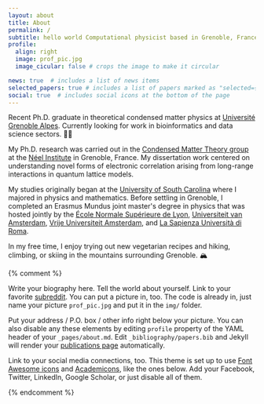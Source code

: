 ```yaml
---
layout: about
title: About
permalink: /
subtitle: hello world Computational physicist based in Grenoble, France.
profile:
  align: right
  image: prof_pic.jpg
  image_cicular: false # crops the image to make it circular

news: true  # includes a list of news items
selected_papers: true # includes a list of papers marked as "selected={true}"
social: true  # includes social icons at the bottom of the page
---
```


Recent Ph.D. graduate in theoretical condensed matter physics at [Université Grenoble Alpes](https://www.univ-grenoble-alpes.fr/). Currently looking for work in bioinformatics and data science sectors. :woman_technologist:

My Ph.D. research was carried out in the [Condensed Matter Theory group](https://neel.cnrs.fr/equipes-poles-et-services/theorie-de-la-matiere-condensee-tmc) at the [Néel Institute](https://neel.cnrs.fr/) in Grenoble, France. My dissertation work centered on understanding novel forms of electronic correlation arising from long-range interactions in quantum lattice models. 

My studies originally began at the [University of South Carolina](https://sc.edu/) where I majored in physics and mathematics. Before settling in Grenoble, I completed an Erasmus Mundus joint master's degree in physics that was hosted jointly by the [École Normale Supérieure de Lyon](http://www.ens-lyon.fr/), [Universiteit van Amsterdam](https://www.uva.nl/), [Vrije Universiteit Amsterdam](https://vu.nl/en), and [La Sapienza Università di Roma](https://www.uniroma1.it/it/pagina-strutturale/home). 

In my free time, I enjoy trying out new vegetarian recipes and hiking, climbing, or skiing in the mountains surrounding Grenoble. :mountain_snow:

{% comment %}

Write your biography here. Tell the world about yourself. Link to your favorite [subreddit](http://reddit.com). You can put a picture in, too. The code is already in, just name your picture `prof_pic.jpg` and put it in the `img/` folder.

Put your address / P.O. box / other info right below your picture. You can also disable any these elements by editing `profile` property of the YAML header of your `_pages/about.md`. Edit `_bibliography/papers.bib` and Jekyll will render your [publications page](/al-folio/publications/) automatically.

Link to your social media connections, too. This theme is set up to use [Font Awesome icons](http://fortawesome.github.io/Font-Awesome/) and [Academicons](https://jpswalsh.github.io/academicons/), like the ones below. Add your Facebook, Twitter, LinkedIn, Google Scholar, or just disable all of them.

{% endcomment %}

